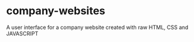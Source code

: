 # company-websites
A user interface for a company website created with raw HTML, CSS and JAVASCRIPT
